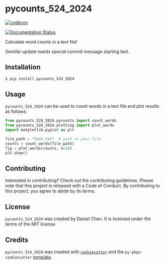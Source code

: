 # pycounts_524_2024

[![codecov](https://codecov.io/github/chendaniely/pycounts_524_2024/graph/badge.svg?token=BTGVV8MGDH)](https://codecov.io/github/chendaniely/pycounts_524_2024)

[![Documentation Status](https://readthedocs.org/projects/pycounts_524_2024/badge/?version=latest)](https://pycounts_524_2024.readthedocs.io/en/latest/?badge=latest)



Calculate word counts in a text file!

SemVer update needs special commit message starting text.

## Installation

```bash
$ pip install pycounts_524_2024
```

## Usage

`pycounts_524_2024` can be used to count words in a text file and plot results
as follows:

```python
from pycounts_524_2024.pycounts import count_words
from pycounts_524_2024.plotting import plot_words
import matplotlib.pyplot as plt

file_path = "test.txt"  # path to your file
counts = count_words(file_path)
fig = plot_words(counts, n=10)
plt.show()
```

## Contributing

Interested in contributing? Check out the contributing guidelines. Please note that this project is released with a Code of Conduct. By contributing to this project, you agree to abide by its terms.

## License

`pycounts_524_2024` was created by Daniel Chen. It is licensed under the terms of the MIT license.

## Credits

`pycounts_524_2024` was created with [`cookiecutter`](https://cookiecutter.readthedocs.io/en/latest/) and the `py-pkgs-cookiecutter` [template](https://github.com/py-pkgs/py-pkgs-cookiecutter).
